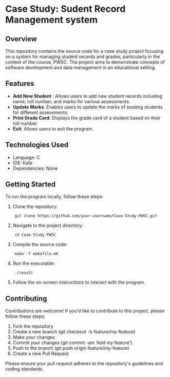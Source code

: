 # Case Study: Sudent Record Management system

## Overview

This repository contains the source code for a case study project focusing on a system for managing student records and grades, particularly in the context of the course, PWSC. The project aims to demonstrate concepts of software development and data management in an educational setting.

## Features

- **Add New Student** : Allows users to add new student records including name, roll number, and marks for various assessments.
- **Update Marks**: Enables users to update the marks of existing students for different assessments.
- **Print Grade Card**: Displays the grade card of a student based on their roll number.
- **Exit**: Allows users to exit the program.

## Technologies Used

- Language: C
- IDE: Kate
- Dependencies: None

## Getting Started

To run the program locally, follow these steps:

1. Clone the repository:
```
    git clone https://github.com/your-username/Case-Study-PWSC.git
```
2. Navigate to the project directory:
```
    cd Case-Study-PWSC
```
3. Compile the source code:
```
    make -f makefile.mk
```
4. Run the executable:
```
    ./result 
```
5. Follow the on-screen instructions to interact with the program.

## Contributing

Contributions are welcome! If you'd like to contribute to this project, please follow these steps:

1. Fork the repository
2. Create a new branch (git checkout -b feature/my-feature)
3. Make your changes
4. Commit your changes (git commit -am 'Add my feature')
5. Push to the branch (git push origin feature/my-feature)
6. Create a new Pull Request

Please ensure your pull request adheres to the repository's guidelines and coding standards.
